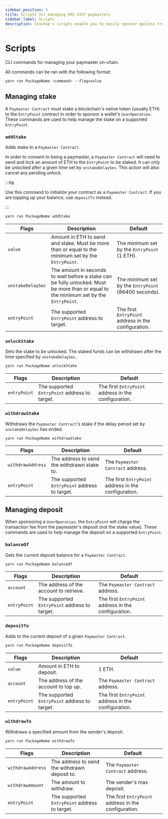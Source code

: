 ```yaml
---
sidebar_position: 5
title: Scripts for managing ERC-4337 paymasters
sidebar_label: Scripts
description: Stackup's scripts enable you to easily sponsor gasless transactions. Use Paymaster Connect to manage ERC-4337 paymasters
---
```


# Scripts

CLI commands for managing your paymaster on-chain.

<head>
  <meta name="title" content="Scripts for managing ERC-4337 paymasters | Stackup" />
  <meta name="og:title" content="Scripts for managing ERC-4337 paymasters | Stackup" />
  <meta name="description" content="Stackup's scripts enable you to easily sponsor gasless transactions. Use Paymaster Connect to manage ERC-4337 paymasters." />
  <meta name="og:description" content="Stackup's scripts enable you to easily sponsor gasless transactions. Use Paymaster Connect to manage ERC-4337 paymasters." />
  <meta name="keywords" content="gasless transactions,
    sponsor Ethereum transactions,
    pay gas fees,
    paymaster contract,
    ERC-4337 paymaster,
    ERC-4337 RPC,
    stackup-bundler,
    account abstraction,
    eth_sponsorUserOperation" />
  <meta name="og:keywords" content="gasless transactions,
    sponsor Ethereum transactions,
    pay gas fees,
    paymaster contract,
    ERC-4337 paymaster,
    ERC-4337 RPC,
    stackup-bundler,
    account abstraction,
    eth_sponsorUserOperation" />
</head>

All commands can be ran with the following format:

```bash
yarn run PackageName <command> --flag=value
```

## Managing stake

A `Paymaster Contract` must stake a blockchain's native token (usually ETH) to the `EntryPoint` contract in order to sponsor a wallet's `UserOperation`. These commands are used to help manage the stake on a supported `EntryPoint`.

### `addStake`

Adds stake to a `Paymaster Contract`.

In order to consent to being a paymaster, a `Paymaster Contract` will need to send and lock an amount of ETH to the `EntryPoint` to be staked. It can only be unlocked after a given time set by `unstakeDelaySec`. This action will also cancel any pending unlock.

:::tip

Use this command to initialize your contract as a `Paymaster Contract`. If you are topping up your balance, use `depositTo` instead.

:::

```bash
yarn run PackageName addStake
```

| Flags             | Description                                                                                                                            | Default                                              |
| ----------------- | -------------------------------------------------------------------------------------------------------------------------------------- | ---------------------------------------------------- |
| `value`           | Amount in ETH to send and stake. Must be more than or equal to the minimum set by the `EntryPoint`.                                    | The minimum set by the `EntryPoint` (1 ETH).         |
| `unstakeDelaySec` | The amount in seconds to wait before a stake can be fully unlocked. Must be more than or equal to the minimum set by the `EntryPoint`. | The minimum set by the `EntryPoint` (86400 seconds). |
| `entryPoint`      | The supported `EntryPoint` address to target.                                                                                          | The first `EntryPoint` address in the configuration. |

### `unlockStake`

Sets the stake to be unlocked. The staked funds can be withdrawn after the time specified by `unstakeDelaySec`.

```bash
yarn run PackageName unlockStake
```

| Flags        | Description                                   | Default                                              |
| ------------ | --------------------------------------------- | ---------------------------------------------------- |
| `entryPoint` | The supported `EntryPoint` address to target. | The first `EntryPoint` address in the configuration. |

### `withdrawStake`

Withdraws the `Paymaster Contract`'s stake if the delay period set by `unstakeDelaySec` has ended.

```bash
yarn run PackageName withdrawStake
```

| Flags             | Description                                   | Default                                              |
| ----------------- | --------------------------------------------- | ---------------------------------------------------- |
| `withdrawAddress` | The address to send the withdrawn stake to.   | The `Paymaster Contract` address.                    |
| `entryPoint`      | The supported `EntryPoint` address to target. | The first `EntryPoint` address in the configuration. |

## Managing deposit

When sponsoring a `UserOperation`, the `EntryPoint` will charge the transaction fee from the paymaster's deposit (not the stake value). These commands are used to help manage the deposit on a supported `EntryPoint`.

### `balanceOf`

Gets the current deposit balance for a `Paymaster Contract`.

```bash
yarn run PackageName balanceOf
```

| Flags        | Description                                   | Default                                              |
| ------------ | --------------------------------------------- | ---------------------------------------------------- |
| `account`    | The address of the account to retrieve.       | The `Paymaster Contract` address.                    |
| `entryPoint` | The supported `EntryPoint` address to target. | The first `EntryPoint` address in the configuration. |

### `depositTo`

Adds to the current deposit of a given `Paymaster Contract`.

```bash
yarn run PackageName depositTo
```

| Flags        | Description                                   | Default                                              |
| ------------ | --------------------------------------------- | ---------------------------------------------------- |
| `value`      | Amount in ETH to deposit.                     | 1 ETH.                                               |
| `account`    | The address of the account to top up.         | The `Paymaster Contract` address.                    |
| `entryPoint` | The supported `EntryPoint` address to target. | The first `EntryPoint` address in the configuration. |

### `withdrawTo`

Withdraws a specified amount from the sender's deposit.

```bash
yarn run PackageName withdrawTo
```

| Flags             | Description                                   | Default                                              |
| ----------------- | --------------------------------------------- | ---------------------------------------------------- |
| `withdrawAddress` | The address to send the withdrawn deposit to. | The `Paymaster Contract` address.                    |
| `withdrawAmount`  | The amount to withdraw.                       | The sender's max deposit.                            |
| `entryPoint`      | The supported `EntryPoint` address to target. | The first `EntryPoint` address in the configuration. |
